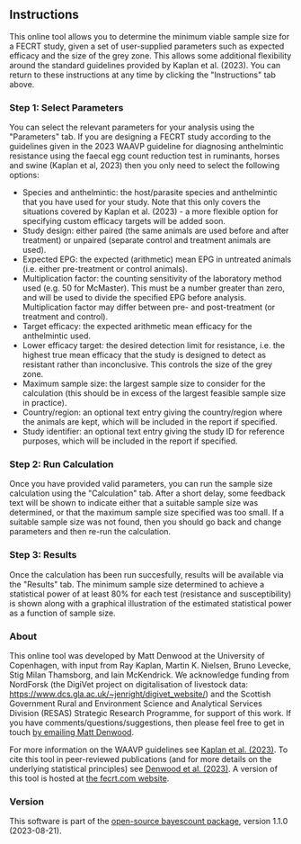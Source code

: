 ## Instructions

This online tool allows you to determine the minimum viable sample size for a FECRT study, given a set of user-supplied parameters such as expected efficacy and the size of the grey zone. This allows some additional flexibility around the standard guidelines provided by Kaplan et al. (2023).  You can return to these instructions at any time by clicking the "Instructions" tab above.


### Step 1:  Select Parameters

You can select the relevant parameters for your analysis using the "Parameters" tab.  If you are designing a FECRT study according to the guidelines given in the 2023 WAAVP guideline for diagnosing anthelmintic resistance using the faecal egg count reduction test in ruminants, horses and swine (Kaplan et al, 2023) then you only need to select the following options:

- Species and anthelmintic:  the host/parasite species and anthelmintic that you have used for your study. Note that this only covers the situations covered by Kaplan et al. (2023) - a more flexible option for specifying custom efficacy targets will be added soon.
- Study design:  either paired (the same animals are used before and after treatment) or unpaired (separate control and treatment animals are used).
- Expected EPG:  the expected (arithmetic) mean EPG in untreated animals (i.e. either pre-treatment or control animals).
- Multiplication factor:  the counting sensitivity of the laboratory method used (e.g. 50 for McMaster). This must be a number greater than zero, and will be used to divide the specified EPG before analysis. Multiplication factor may differ between pre- and post-treatment (or treatment and control).
- Target efficacy:  the expected arithmetic mean efficacy for the anthelmintic used.
- Lower efficacy target:  the desired detection limit for resistance, i.e. the highest true mean efficacy that the study is designed to detect as resistant rather than inconclusive. This controls the size of the grey zone.
- Maximum sample size:  the largest sample size to consider for the calculation (this should be in excess of the largest feasible sample size in practice).
- Country/region:  an optional text entry giving the country/region where the animals are kept, which will be included in the report if specified.
- Study identifier:  an optional text entry giving the study ID for reference purposes, which will be included in the report if specified.


### Step 2:  Run Calculation

Once you have provided valid parameters, you can run the sample size calculation using the "Calculation" tab.  After a short delay, some feedback text will be shown to indicate either that a suitable sample size was determined, or that the maximum sample size specified was too small.  If a suitable sample size was not found, then you should go back and change parameters and then re-run the calculation.


### Step 3:  Results

Once the calculation has been run succesfully, results will be available via the "Results" tab.  The minimum sample size determined to achieve a statistical power of at least 80% for each test (resistance and susceptibility) is shown along with a graphical illustration of the estimated statistical power as a function of sample size.


### About

This online tool was developed by Matt Denwood at the University of Copenhagen, with input from Ray Kaplan, Martin K. Nielsen, Bruno Levecke, Stig Milan Thamsborg, and Iain McKendrick.  We acknowledge funding from NordForsk (the DigiVet project on digitalisation of livestock data:  https://www.dcs.gla.ac.uk/~jenright/digivet_website/) and the Scottish Government Rural and Environment Science and Analytical Services Division (RESAS) Strategic Research Programme, for support of this work.  If you have comments/questions/suggestions, then please feel free to get in touch [by emailing Matt Denwood](md@sund.ku.dk).

For more information on the WAAVP guidelines see [Kaplan et al. (2023)](https://pubmed.ncbi.nlm.nih.gov/37121092/).  To cite this tool in peer-reviewed publications (and for more details on the underlying statistical principles) see [Denwood et al. (2023)](https://pubmed.ncbi.nlm.nih.gov/36621042/).  A version of this tool is hosted at [the fecrt.com website](https://www.fecrt.com).

### Version

This software is part of the [open-source bayescount package](https://github.com/ku-awdc/bayescount), version 1.1.0 (2023-08-21).
